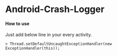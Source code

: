 # Android-Crash-Logger
#### How to use
Just add below line in your every activity.
```
> Thread.setDefaultUncaughtExceptionHandler(new ExceptionHandler(this));
```


